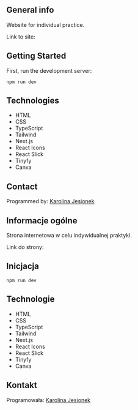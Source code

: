 ## General info
Website for individual practice.

Link to site: 

## Getting Started
First, run the development server:

```
npm run dev
```

## Technologies
* HTML
* CSS
* TypeScript
* Tailwind
* Next.js
* React Icons
* React Slick
* Tinyfy
* Canva

## Contact
Programmed by: [Karolina Jesionek](mailto:karolina.anna.jesionek@gmail.com)


## Informacje ogólne
Strona internetowa w celu indywidualnej praktyki.

Link do strony: 

## Inicjacja

```
npm run dev
```

## Technologie
* HTML
* CSS
* TypeScript
* Tailwind
* Next.js
* React Icons
* React Slick
* Tinyfy
* Canva

## Kontakt
Programowała: [Karolina Jesionek](mailto:karolina.anna.jesionek@gmail.com)